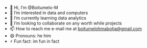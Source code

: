 - 👋 Hi, I’m @Boitumelo-M
- 👀 I’m interested in data and computers
- 🌱 I’m currently learning data analytics
- 💞️ I’m looking to collaborate on any worth while projects
- 📫 How to reach me e-mail me at boitumelohmabotja@gmail.com
- 😄 Pronouns: he him
- ⚡ Fun fact: im fun in fact 

<!---
Boitumelo-M/Boitumelo-M is a ✨ special ✨ repository because its `README.md` (this file) appears on your GitHub profile.
You can click the Preview link to take a look at your changes.
--->
